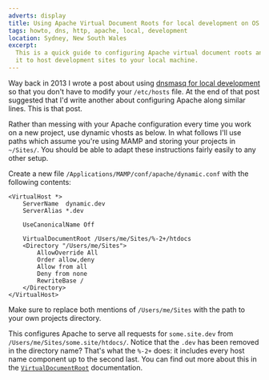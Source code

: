 ```yaml
---
adverts: display
title: Using Apache Virtual Document Roots for local development on OS X
tags: howto, dns, http, apache, local, development
location: Sydney, New South Wales
excerpt: 
  This is a quick guide to configuring Apache virtual document roots and using
  it to host development sites to your local machine.
---
```


Way back in 2013 I wrote a post about using
[dnsmasq for local development][dns] so that you don't have to
modify your `/etc/hosts` file. At the end of that post suggested that
I'd write another about configuring Apache along similar lines. This
is that post.

Rather than messing with your Apache configuration every time you work
on a new project, use dynamic vhosts as below. In what follows I'll
use paths which assume you're using MAMP and storing your projects in
`~/Sites/`. You should be able to adapt these instructions fairly
easily to any other setup.

Create a new file `/Applications/MAMP/conf/apache/dynamic.conf` with the
following contents:

```{.apache}
<VirtualHost *>
	ServerName  dynamic.dev
	ServerAlias *.dev

	UseCanonicalName Off

	VirtualDocumentRoot /Users/me/Sites/%-2+/htdocs
	<Directory "/Users/me/Sites">
		AllowOverride All
		Order allow,deny
		Allow from all
		Deny from none
		RewriteBase /
	</Directory>
</VirtualHost>
```

Make sure to replace both mentions of `/Users/me/Sites` with the path to your
own projects directory.

This configures Apache to serve all requests for `some.site.dev` from
`/Users/me/Sites/some.site/htdocs/`. Notice that the `.dev` has been
removed in the directory name? That's what the `%-2+` does: it
includes every host name component up to the second last. You can find
out more about this in the [`VirtualDocumentRoot`][vdocroot] documentation.

[dns]: /2013/dnsmasq-dev-osx/
[vhost_alias]: http://httpd.apache.org/docs/current/mod/mod_vhost_alias.html
[vdocroot]: http://httpd.apache.org/docs/current/mod/mod_vhost_alias.html#virtualdocumentroot
